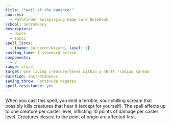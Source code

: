 ```yaml
---
title: "*wail of the banshee*"
sources:
  - Pathfinder Roleplaying Game Core Rulebook
school: necromancy
descriptors:
  - death
  - sonic
spell_lists:
  - {name: sorcerer/wizard, level: 9}
casting_time: 1 standard action
components:
  - V
range: close
target: one living creature/level within a 40-ft.-radius spread
duration: instantaneous
saving_throw: Fortitude negates
spell_resistance: yes
---
```


When you cast this spell, you emit a terrible, soul-chilling scream that possibly kills creatures that hear it (except for yourself). The spell affects up to one creature per caster level, inflicting 10 points of damage per caster level. Creatures closest to the point of origin are affected first.

